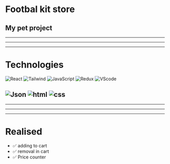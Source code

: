 # Footbal kit store
## **My pet project**
---
---
---

# Technologies
![React](https://img.shields.io/badge/-REACT-000000?style=for-the-badge&logo=react)
![Tailwind](https://img.shields.io/badge/-Tailwind-000000?style=for-the-badge&logo=Tailwindcss)
![JavaScript](https://img.shields.io/badge/-JavaScript-000000?style=for-the-badge&logo=JavaScript)
![Redux](https://img.shields.io/badge/-Redux-000000?style=for-the-badge&logo=Redux)
![VScode](https://img.shields.io/badge/-vscode-000000?style=for-the-badge&logo=visualstudiocode)

![Json](https://img.shields.io/badge/-json-000000?style=for-the-badge&logo=json)
![html](https://img.shields.io/badge/-html5-000000?style=for-the-badge&logo=html5)
![css](https://img.shields.io/badge/-css3-000000?style=for-the-badge&logo=css3)
---
---
---
---



# Realised

+ :white_check_mark: adding to cart 
+ :white_check_mark: removal in cart
+ :white_check_mark: Price counter
